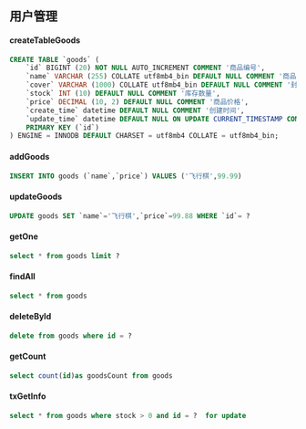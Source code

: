 ## 用户管理

#### createTableGoods
```sql
CREATE TABLE `goods` (
	`id` BIGINT (20) NOT NULL AUTO_INCREMENT COMMENT '商品编号',
	`name` VARCHAR (255) COLLATE utf8mb4_bin DEFAULT NULL COMMENT '商品名称',
	`cover` VARCHAR (1000) COLLATE utf8mb4_bin DEFAULT NULL COMMENT '封面',
	`stock` INT (10) DEFAULT NULL COMMENT '库存数量',
	`price` DECIMAL (10, 2) DEFAULT NULL COMMENT '商品价格',
	`create_time` datetime DEFAULT NULL COMMENT '创建时间',
	`update_time` datetime DEFAULT NULL ON UPDATE CURRENT_TIMESTAMP COMMENT '更新时间',
	PRIMARY KEY (`id`)
) ENGINE = INNODB DEFAULT CHARSET = utf8mb4 COLLATE = utf8mb4_bin;
```
#### addGoods
```sql
INSERT INTO goods (`name`,`price`) VALUES ('飞行棋',99.99)
```
#### updateGoods
```sql
UPDATE goods SET `name`='飞行棋',`price`=99.88 WHERE `id`= ?
```
#### getOne
```sql
select * from goods limit ?
```
#### findAll
```sql
select * from goods
```
#### deleteById
```sql
delete from goods where id = ?
```
#### getCount
```sql
select count(id)as goodsCount from goods
```
#### txGetInfo
```sql
select * from goods where stock > 0 and id = ?  for update
```